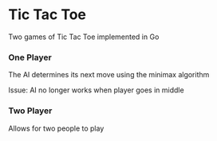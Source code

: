 # Tic Tac Toe
Two games of Tic Tac Toe implemented in Go
### One Player
The AI determines its next move using the minimax algorithm

Issue: AI no longer works when player goes in middle
### Two Player
Allows for two people to play
